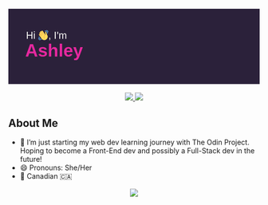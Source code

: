 [![MasterHead](https://github.com/Ashb33/Ashb33/blob/e4bc3f0e5ca2ab600bdf3df9f2bf361177afbda6/header.png)](https://github.com/Ashb33)

<p align=center>
  <a href="https://github.com/Ashb33">
    <img src="https://badges.pufler.dev/visits/Ashb33/Ashb33?color=pink&logo=github">
  </a>
  <a href="https://github.com/Ashb33?tab=Repositories">
    <img src="https://badges.pufler.dev/repos/Ashb33/Ashb33?color=pink&logo=github">
  </a>
</p>

<h2>About Me</h2>

- 🌱 I’m just starting my web dev learning journey with The Odin Project. Hoping to become a Front-End dev and possibly a Full-Stack dev in the future!
- 😄 Pronouns: She/Her
- :round_pushpin: Canadian :canada:


<p align="center">
  <img align=center src="https://github-readme-stats.vercel.app/api?username=Ashb33&show_icons=true&theme=synthwave&border_radius=25">
</p>

<!--
[![Top Langs](https://github-readme-stats.vercel.app/api/top-langs/?username=Ashb33&theme=synthwave&border_radius=25)](https://github.com/anuraghazra/github-readme-stats)
-->

